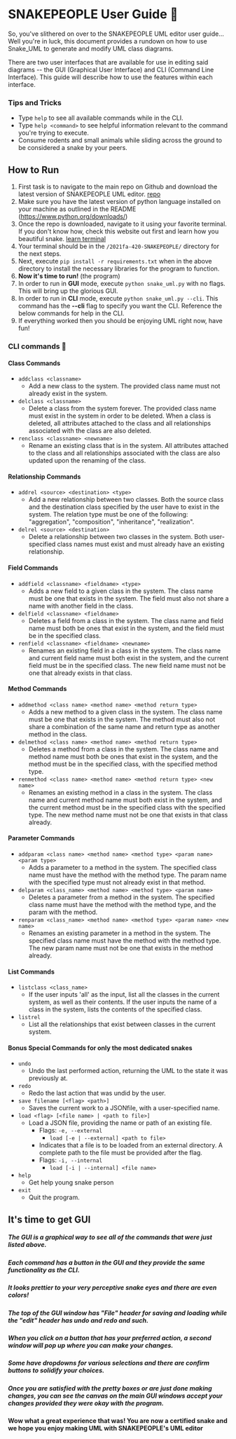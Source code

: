 
# **SNAKEPEOPLE User Guide** 🐍

So, you've slithered on over to the SNAKEPEOPLE UML editor user guide... Well you're in luck, this document provides a rundown on how to use Snake_UML to generate and modify UML class diagrams.

There are two user interfaces that are available for use in editing said diagrams -- the GUI (Graphical User Interface) and CLI (Command Line Interface). 
This guide will describe how to use the features within each interface.

### Tips and Tricks
- Type `help` to see all available commands while in the CLI.
- Type `help <command>` to see helpful information relevant to the command you're trying to execute. 
- Consume rodents and small animals while sliding across the ground to be considered a snake by your peers.<br />
## **How to Run**
1. First task is to navigate to the main repo on Github and download the latest version of SNAKEPEOPLE UML editor. [repo](https://github.com/mucsci-students/2021fa-420-SNAKEPEOPLE)
2. Make sure you have the latest version of python language installed on your machine as outlined in the README (https://www.python.org/downloads/)
3. Once the repo is downloaded, navigate to it using your favorite terminal. If you don't know how, check this website out first and learn how you beautiful snake. [learn terminal](https://www.digitalocean.com/community/tutorials/basic-linux-navigation-and-file-management)
4. Your terminal should be in the `/2021fa-420-SNAKEPEOPLE/` directory for the next steps. 
5. Next, execute `pip install -r requirements.txt` when in the above directory to install the necessary libraries for the program to function.
6. __Now it's time to run!__ (the program)
7. In order to run in **GUI** mode, execute `python snake_uml.py` with no flags. This will bring up the glorious GUI.
8. In order to run in **CLI** mode, execute `python snake_uml.py --cli`. This command has the **--cli** flag to specify you want the CLI. Reference the below commands for help in the CLI. 
9. If everything worked then you should be enjoying UML right now, have fun!


### **CLI commands** 🐍<br /> 

#### Class Commands 

- `addclass <classname>`  
  - Add a new class to the system. The provided class name must not already exist in the system.
- `delclass <classname>` 
  - Delete a class from the system forever. The provided class name must exist in the system in order to be deleted. When a class is deleted, all attributes attached to the class and all relationships associated with the class are also deleted.
- `renclass <classname> <newname>` 
  - Rename an existing class that is in the system. All attributes attached to the class and all relationships associated with the class are also updated upon the renaming of the class.
#### Relationship Commands
- `addrel <source> <destination> <type>`  
  - Add a new relationship between two classes. Both the source class and the destination class specified by the user have to exist in the system. The relation type must be one of the following: "aggregation", "composition", "inheritance", "realization". <br />
- `delrel <source> <destination>`   
  - Delete a relationship between two classes in the system. Both
     		user-specified class names must exist and must already have an
     	 	existing relationship.
#### Field Commands
- `addfield <classname> <fieldname> <type>` 
  - Adds a new field to a given class in the system. The class name must
     		be one that exists in the system. The field must also not share a
      	 	name with another field in the class.
- `delfield <classname> <fieldname>`
  - Deletes a field from a class in the system. The class name and field 
     	 	name must both be ones that exist in the system, and the field must be
       	in the specified class.
- `renfield <classname> <fieldname> <newname>`
  - Renames an existing field in a class in the system. The class name and
		current field name must both exist in the system, and the current field
		must be in the specified class. The new field name must not be one that
		already exists in that class.
#### Method Commands
- `addmethod <class name> <method name> <method return type>`
  - Adds a new method to a given class in the system. The class name must
      		be one that exists in the system. The method must also not share a
      		combination of the same name and return type as another method in the
      		class. 
- `delmethod <class name> <method name> <method return type>`
  - Deletes a method from a class in the system. The class name and method name must both be ones that exist in the system, and the method must be in the specified class, with the specified method type.
- `renmethod <class name> <method name> <method return type> <new name>`
  - Renames an existing method in a class in the system. The class name and
        	current method name must both exist in the system, and the current
       	 method must be in the specified class with the specified type. The new
       	 method name must not be one that exists in that class already.
#### Parameter Commands
- `addparam <class name> <method name> <method type> <param name> <param type>`
  - Adds a parameter to a method in the system. The specified class name
       	 must have the method with the method type. The param name with the
       	 specified type must not already exist in that method.
- `delparam <class_name> <method name> <method type> <param name>`
  - Deletes a parameter from a method in the system. The specified class
      	  	name must have the method with the method type, and the param with the
      	 	 method.
- `renparam <class_name> <method name> <method type> <param name> <new name>`
  - Renames an existing parameter in a method in the system. The specified
    		class name must have the method with the method type. The new param
        	name must not be one that exists in the method already.
#### List Commands
- `listclass <class_name>`
  - If the user inputs 'all' as the input, list all the classes in the current system, as well as their contents. If the user inputs the name of a class in the system, lists the contents of the specified class.
- `listrel`
  - List all the relationships that exist between classes in the
       	 current system.
#### Bonus Special Commands for only the most dedicated snakes
- `undo`
  - Undo the last performed action, returning the UML to the state it was
       	 previously at.
- `redo`
  - Redo the last action that was undid by the user.
- `save filename [<flag> <path>]`
  - Saves the current work to a JSONfile, with a user-specified name.
- `load <flag> [<file name> | <path to file>]`
  - Load a JSON file, providing the name or path of an existing file.
    - Flags: `-e, --external`
      - `load [-e | --external] <path to file>`
    - Indicates that a file is to be loaded from an external directory. A complete path to the file must be provided after the flag.
    - Flags: `-i, --internal`
      - `load [-i | --internal] <file name>`
- `help`
  - Get help young snake person
- `exit`
  - Quit the program.



## It's time to get GUI

##### The GUI is a graphical way to see all of the commands that were just listed above. <br />
##### Each command has a button in the GUI and they provide the same functionality as the CLI. <br />
##### It looks prettier to your very perceptive snake eyes and there are even colors! <br />
##### The top of the GUI window has "File" header for saving and loading while the "edit" header has undo and redo and such. <br />
##### When you click on a button that has your preferred action, a second window will pop up where you can make your changes. <br />
##### Some have dropdowns for various selections and there are confirm buttons to solidify your choices. <br />
##### Once you are satisfied with the pretty boxes or are just done making changes, you can see the canvas on the main GUI windows accept your changes provided they were okay with the program. <br />

#### Wow what a great experience that was! You are now a certified snake and we hope you enjoy making UML with SNAKEPEOPLE's UML editor
